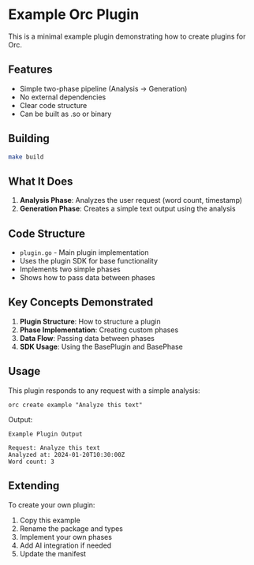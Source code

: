 # Example Orc Plugin

This is a minimal example plugin demonstrating how to create plugins for Orc.

## Features

- Simple two-phase pipeline (Analysis → Generation)
- No external dependencies
- Clear code structure
- Can be built as .so or binary

## Building

```bash
make build
```

## What It Does

1. **Analysis Phase**: Analyzes the user request (word count, timestamp)
2. **Generation Phase**: Creates a simple text output using the analysis

## Code Structure

- `plugin.go` - Main plugin implementation
- Uses the plugin SDK for base functionality
- Implements two simple phases
- Shows how to pass data between phases

## Key Concepts Demonstrated

1. **Plugin Structure**: How to structure a plugin
2. **Phase Implementation**: Creating custom phases
3. **Data Flow**: Passing data between phases
4. **SDK Usage**: Using the BasePlugin and BasePhase

## Usage

This plugin responds to any request with a simple analysis:

```
orc create example "Analyze this text"
```

Output:
```
Example Plugin Output

Request: Analyze this text
Analyzed at: 2024-01-20T10:30:00Z
Word count: 3
```

## Extending

To create your own plugin:
1. Copy this example
2. Rename the package and types
3. Implement your own phases
4. Add AI integration if needed
5. Update the manifest
